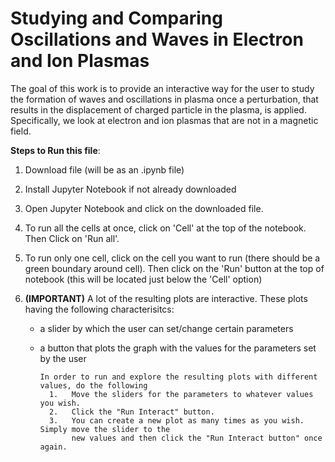 # Studying and Comparing Oscillations and Waves in Electron and Ion Plasmas
The goal of this work is to provide an interactive way for the user to study the formation of waves and oscillations in plasma once a perturbation, that results in the displacement of charged particle in the plasma, is applied. Specifically, we look at electron and ion plasmas that are not in a magnetic field.

**Steps to Run this file**: 

1.   Download file (will be as an .ipynb file)
2.   Install Jupyter Notebook if not already downloaded
3.   Open Jupyter Notebook and click on the downloaded file.
4.   To run all the cells at once, click on 'Cell' at the top of the notebook. Then Click on 'Run all'.
5.   To run only one cell, click on the cell you want to run (there should be a green boundary around cell). Then click on the 'Run' 
       button at the top of notebook (this will be located just below the 'Cell' option)

6. **(IMPORTANT)** A lot of the resulting plots are interactive. These plots having the following characterisitcs: 

    - a slider by which the user can set/change certain parameters
    - a button that plots the graph with the values for the parameters set by the user 
           
          In order to run and explore the resulting plots with different values, do the following
            1.   Move the sliders for the parameters to whatever values you wish.
            2.   Click the "Run Interact" button.
            3.   You can create a new plot as many times as you wish. Simply move the slider to the
                 new values and then click the "Run Interact button" once again.

